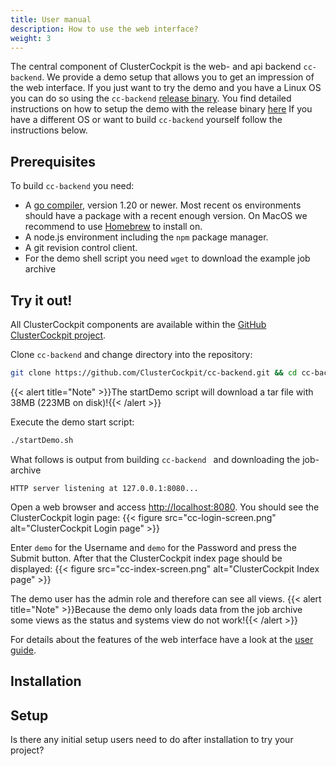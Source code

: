 ```yaml
---
title: User manual
description: How to use the web interface?
weight: 3
---
```

The central component of ClusterCockpit is the web- and api backend
`cc-backend`. We provide a demo setup that allows you to get an impression of
the web interface. If you just want to try the demo and you have a Linux OS you
can do so using the `cc-backend` [release binary](https://github.com/ClusterCockpit/cc-backend/releases).
You find detailed instructions on how to setup the demo with the release binary [here](/docs/getting-started/demo-standalone) 
If you have a different OS or want to build `cc-backend` yourself follow the instructions below.

## Prerequisites

To build `cc-backend` you need:
* A [go compiler](https://go.dev/dl/), version 1.20 or newer. Most recent os environments should have a package with a recent enough version. On MacOS we recommend to use [Homebrew](https://brew.sh) to install on.
* A node.js environment including the `npm` package manager.
* A git revision control client.
* For the demo shell script you need `wget` to download the example job archive

## Try it out!

All ClusterCockpit components are available within the [GitHub ClusterCockpit project](https://github.com/ClusterCockpit).

Clone `cc-backend` and change directory into the repository:
```bash
git clone https://github.com/ClusterCockpit/cc-backend.git && cd cc-backend
```
{{< alert title="Note" >}}The startDemo script will download a tar file with 38MB (223MB on disk)!{{< /alert >}}

Execute the demo start script:
```bash
./startDemo.sh
```
What follows is output from building `cc-backend ` and downloading the job-archive
```
HTTP server listening at 127.0.0.1:8080...
```
Open a web browser and access [http://localhost:8080](http://localhost:8080).
You should see the ClusterCockpit login page:
{{< figure src="cc-login-screen.png" alt="ClusterCockpit Login page" >}}

Enter `demo` for the Username and `demo` for the Password and press the Submit button. After that the ClusterCockpit index page should be displayed:
{{< figure src="cc-index-screen.png" alt="ClusterCockpit Index page" >}}

The demo user has the admin role and therefore can see all views.
{{< alert title="Note" >}}Because the demo only loads data from the job archive some views as the status and systems view do not work!{{< /alert >}}

For details about the features of the web interface have a look at the [user guide](/docs/userguide).

## Installation

## Setup

Is there any initial setup users need to do after installation to try your project?
